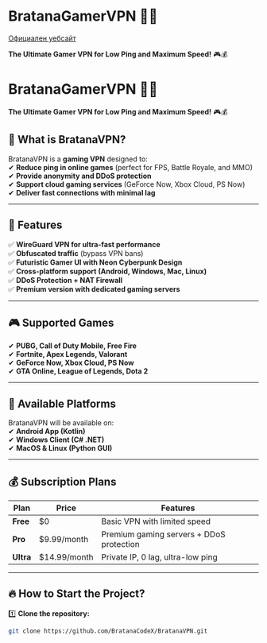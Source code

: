 # BratanaGamerVPN 🚀🔥

[Официален уебсайт](https://www.bratanagamervpn.com)

**The Ultimate Gamer VPN for Low Ping and Maximum Speed!** 🎮💰

# BratanaGamerVPN 🚀🔥

**The Ultimate Gamer VPN for Low Ping and Maximum Speed!** 🎮💰

## 📌 What is BratanaVPN?

BratanaVPN is a **gaming VPN** designed to:\
✔ **Reduce ping in online games** (perfect for FPS, Battle Royale, and MMO)\
✔ **Provide anonymity and DDoS protection**\
✔ **Support cloud gaming services** (GeForce Now, Xbox Cloud, PS Now)\
✔ **Deliver fast connections with minimal lag**

---

## 🚀 Features

✅ **WireGuard VPN for ultra-fast performance**\
✅ **Obfuscated traffic** (bypass VPN bans)\
✅ **Futuristic Gamer UI with Neon Cyberpunk Design**\
✅ **Cross-platform support (Android, Windows, Mac, Linux)**\
✅ **DDoS Protection + NAT Firewall**\
✅ **Premium version with dedicated gaming servers**

---

## 🎮 Supported Games

✔ **PUBG, Call of Duty Mobile, Free Fire**\
✔ **Fortnite, Apex Legends, Valorant**\
✔ **GeForce Now, Xbox Cloud, PS Now**\
✔ **GTA Online, League of Legends, Dota 2**

---

## 📲 Available Platforms

BratanaVPN will be available on:\
✔ **Android App (Kotlin)**\
✔ **Windows Client (C# .NET)**\
✔ **MacOS & Linux (Python GUI)**

---

## 💰 Subscription Plans

| Plan      | Price         | Features                                 |
| --------- | ------------- | ---------------------------------------- |
| **Free**  | \$0           | Basic VPN with limited speed             |
| **Pro**   | \$9.99/month  | Premium gaming servers + DDoS protection |
| **Ultra** | \$14.99/month | Private IP, 0 lag, ultra-low ping        |

---

## 🔥 How to Start the Project?

1️⃣ **Clone the repository:**

```bash
git clone https://github.com/BratanaCodeX/BratanaVPN.git
```
